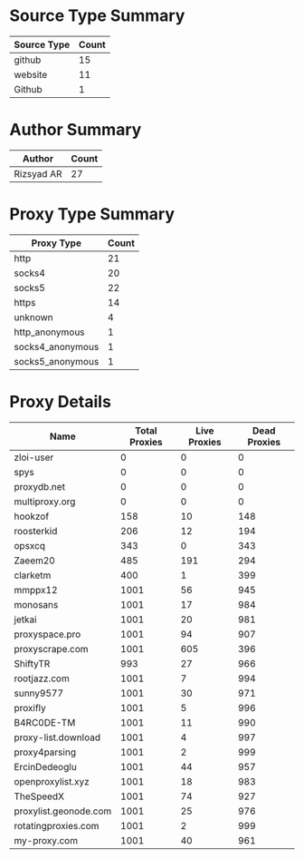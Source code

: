 # Source Type Summary

| Source Type | Count |
|-------------|-------|
| github | 15 |
| website | 11 |
| Github | 1 |


# Author Summary

| Author | Count |
|--------|-------|
| Rizsyad AR | 27 |


# Proxy Type Summary

| Proxy Type | Count |
|------------|-------|
| http | 21 |
| socks4 | 20 |
| socks5 | 22 |
| https | 14 |
| unknown | 4 |
| http_anonymous | 1 |
| socks4_anonymous | 1 |
| socks5_anonymous | 1 |


# Proxy Details

| Name | Total Proxies | Live Proxies | Dead Proxies |
|------|---------------|--------------|---------------|
| zloi-user | 0 | 0 | 0 |
| spys | 0 | 0 | 0 |
| proxydb.net | 0 | 0 | 0 |
| multiproxy.org | 0 | 0 | 0 |
| hookzof | 158 | 10 | 148 |
| roosterkid | 206 | 12 | 194 |
| opsxcq | 343 | 0 | 343 |
| Zaeem20 | 485 | 191 | 294 |
| clarketm | 400 | 1 | 399 |
| mmppx12 | 1001 | 56 | 945 |
| monosans | 1001 | 17 | 984 |
| jetkai | 1001 | 20 | 981 |
| proxyspace.pro | 1001 | 94 | 907 |
| proxyscrape.com | 1001 | 605 | 396 |
| ShiftyTR | 993 | 27 | 966 |
| rootjazz.com | 1001 | 7 | 994 |
| sunny9577 | 1001 | 30 | 971 |
| proxifly | 1001 | 5 | 996 |
| B4RC0DE-TM | 1001 | 11 | 990 |
| proxy-list.download | 1001 | 4 | 997 |
| proxy4parsing | 1001 | 2 | 999 |
| ErcinDedeoglu | 1001 | 44 | 957 |
| openproxylist.xyz | 1001 | 18 | 983 |
| TheSpeedX | 1001 | 74 | 927 |
| proxylist.geonode.com | 1001 | 25 | 976 |
| rotatingproxies.com | 1001 | 2 | 999 |
| my-proxy.com | 1001 | 40 | 961 |
